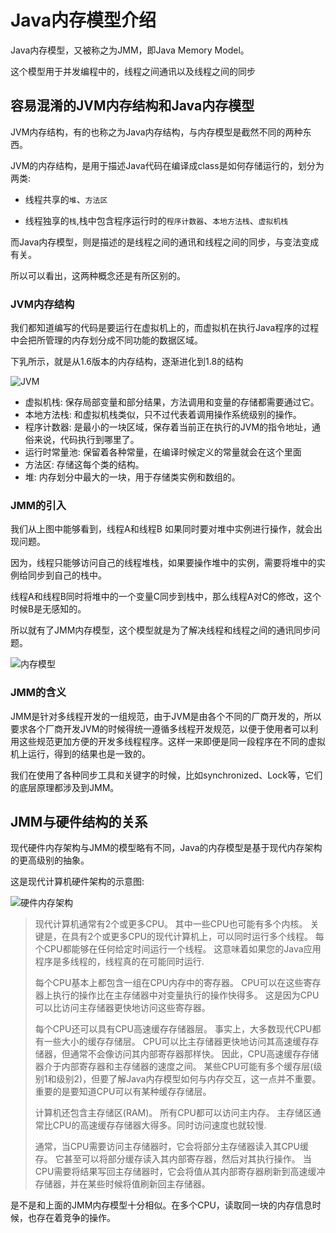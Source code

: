 # Java内存模型介绍

Java内存模型，又被称之为JMM，即Java Memory Model。

这个模型用于并发编程中的，线程之间通讯以及线程之间的同步

## 容易混淆的JVM内存结构和Java内存模型

JVM内存结构，有的也称之为Java内存结构，与内存模型是截然不同的两种东西。

JVM的内存结构，是用于描述Java代码在编译成class是如何存储运行的，划分为两类:

+ 线程共享的`堆`、`方法区`

+ 线程独享的`栈`,栈中包含程序运行时的`程序计数器`、`本地方法栈`、`虚拟机栈`

而Java内存模型，则是描述的是线程之间的通讯和线程之间的同步，与变法变成有关。

所以可以看出，这两种概念还是有所区别的。

### JVM内存结构

我们都知道编写的代码是要运行在虚拟机上的，而虚拟机在执行Java程序的过程中会把所管理的内存划分成不同功能的数据区域。

下乳所示，就是从1.6版本的内存结构，逐渐进化到1.8的结构

![JVM](https://www.shiyitopo.tech/uPic/JVM.png)

+ 虚拟机栈: 保存局部变量和部分结果，方法调用和变量的存储都需要通过它。
+ 本地方法栈: 和虚拟机栈类似，只不过代表着调用操作系统级别的操作。
+ 程序计数器: 是最小的一块区域，保存着当前正在执行的JVM的指令地址，通俗来说，代码执行到哪里了。
+ 运行时常量池: 保留着各种常量，在编译时候定义的常量就会在这个里面
+ 方法区: 存储这每个类的结构。
+ 堆: 内存划分中最大的一块，用于存储类实例和数组的。

### JMM的引入

我们从上图中能够看到，线程A和线程B 如果同时要对堆中实例进行操作，就会出现问题。

因为，线程只能够访问自己的线程堆栈，如果要操作堆中的实例，需要将堆中的实例给同步到自己的栈中。

线程A和线程B同时将堆中的一个变量C同步到栈中，那么线程A对C的修改，这个时候B是无感知的。

所以就有了JMM内存模型，这个模型就是为了解决线程和线程之间的通讯同步问题。

![内存模型](https://www.shiyitopo.tech/uPic/%E5%86%85%E5%AD%98%E6%A8%A1%E5%9E%8B.png)

### JMM的含义

JMM是针对多线程开发的一组规范，由于JVM是由各个不同的厂商开发的，所以要求各个厂商开发JVM的时候得统一遵循多线程开发规范，以便于使用者可以利用这些规范更加方便的开发多线程程序。这样一来即便是同一段程序在不同的虚拟机上运行，得到的结果也是一致的。

我们在使用了各种同步工具和关键字的时候，比如synchronized、Lock等，它们的底层原理都涉及到JMM。

## JMM与硬件结构的关系

现代硬件内存架构与JMM的模型略有不同，Java的内存模型是基于现代内存架构的更高级别的抽象。

这是现代计算机硬件架构的示意图:

![硬件内存架构](https://www.shiyitopo.tech/uPic/%E7%A1%AC%E4%BB%B6%E5%86%85%E5%AD%98%E6%9E%B6%E6%9E%84.png)

> 现代计算机通常有2个或更多CPU。 其中一些CPU也可能有多个内核。 关键是，在具有2个或更多CPU的现代计算机上，可以同时运行多个线程。 每个CPU都能够在任何给定时间运行一个线程。 这意味着如果您的Java应用程序是多线程的，线程真的在可能同时运行.
>
> 每个CPU基本上都包含一组在CPU内存中的寄存器。 CPU可以在这些寄存器上执行的操作比在主存储器中对变量执行的操作快得多。 这是因为CPU可以比访问主存储器更快地访问这些寄存器。
>
> 每个CPU还可以具有CPU高速缓存存储器层。 事实上，大多数现代CPU都有一些大小的缓存存储层。 CPU可以比主存储器更快地访问其高速缓存存储器，但通常不会像访问其内部寄存器那样快。 因此，CPU高速缓存存储器介于内部寄存器和主存储器的速度之间。 某些CPU可能有多个缓存层(级别1和级别2)，但要了解Java内存模型如何与内存交互，这一点并不重要。 重要的是要知道CPU可以有某种缓存存储层。
>
> 计算机还包含主存储区(RAM)。 所有CPU都可以访问主内存。 主存储区通常比CPU的高速缓存存储器大得多。同时访问速度也就较慢.
>
> 通常，当CPU需要访问主存储器时，它会将部分主存储器读入其CPU缓存。 它甚至可以将部分缓存读入其内部寄存器，然后对其执行操作。 当CPU需要将结果写回主存储器时，它会将值从其内部寄存器刷新到高速缓冲存储器，并在某些时候将值刷新回主存储器。

是不是和上面的JMM内存模型十分相似。在多个CPU，读取同一块的内存信息时候，也存在着竞争的操作。

